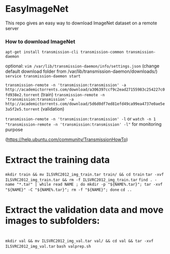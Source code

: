# EasyImageNet
This repo gives an easy way to download ImageNet dataset on a remote server

### How to download ImageNet

`apt-get install transmission-cli transmission-common transmission-daemon`

optional: `vim /var/lib/transmission-daemon/info/settings.json` (change default download folder from /var/lib/transmission-daemon/downloads/)
`service transmission-daemon start`

`transmission-remote -n 'transmission:transmission' -a http://academictorrents.com/download/a306397ccf9c2ead27155983c254227c0fd938e2.torrent` (train)
`transmission-remote -n 'transmission:transmission' -a http://academictorrents.com/download/5d6d0df7ed81efd49ca99ea4737e0ae5e3a5f2e5.torrent` (validation)

`transmission-remote -n 'transmission:transmission' -l` or `watch -n 1 "transmission-remote -n 'transmission:transmission' -l"` for monitoring purpose

(https://help.ubuntu.com/community/TransmissionHowTo)



# Extract the training data
`mkdir train && mv ILSVRC2012_img_train.tar train/ && cd train`
`tar -xvf ILSVRC2012_img_train.tar && rm -f ILSVRC2012_img_train.tar`
`find . -name "*.tar" | while read NAME ; do mkdir -p "${NAME%.tar}"; tar -xvf "${NAME}" -C "${NAME%.tar}"; rm -f "${NAME}"; done`
`cd ..`

#
# Extract the validation data and move images to subfolders:
#
`mkdir val && mv ILSVRC2012_img_val.tar val/ && cd val && tar -xvf ILSVRC2012_img_val.tar`
`bash valprep.sh`


